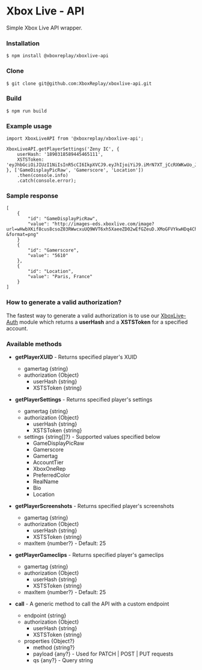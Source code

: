 # Xbox Live - API

Simple Xbox Live API wrapper.

### Installation
```
$ npm install @xboxreplay/xboxlive-api
```

### Clone
```
$ git clone git@github.com:XboxReplay/xboxlive-api.git
```

### Build
```
$ npm run build
```

### Example usage

```
import XboxLiveAPI from '@xboxreplay/xboxlive-api';

XboxLiveAPI.getPlayerSettings('Zeny IC', {
    userHash: '1890318589445465111',
    XSTSToken: 'eyJhbGciOiJIUzI1NiIsInR5cCI6IkpXVCJ9.eyJhIjoiYiJ9.iMrN7XT_jCcRXWKwUo_JPWeRO75dBOGTzerAO'
}, ['GameDisplayPicRaw', 'Gamerscore', 'Location'])
    .then(console.info)
    .catch(console.error);
```

### Sample response

```
[
    {
        "id": "GameDisplayPicRaw",
        "value": "http://images-eds.xboxlive.com/image?url=wHwbXKif8cus8csoZ03RWwcxuUQ9WVT6xh5XaeeZD02wEfGZeuD.XMoGFVYkwHDq4Ch7pcu9E3UwDqy.fzrTaviUvY1c8gvrWRzLTqFKUVap_Nvh0.Em2IsAWtHcMFeVpY2boMYiy03w887.tSGAT62Na2z3k33eMWnP12mY2x0-&format=png"
    }
    {
        "id": "Gamerscore",
        "value": "5610"
    },
    {
        "id": "Location",
        "value": "Paris, France"
    }
]
```

### How to generate a valid authorization?
The fastest way to generate a valid authorization is to use our [XboxLive-Auth](https://github.com/XboxReplay/xboxlive-auth) module which returns a **userHash** and a **XSTSToken** for a specified account.

### Available methods
* **getPlayerXUID** - Returns specified player's XUID
    * gamertag {string}
    * authorization {Object}
        * userHash {string}
        * XSTSToken {string}

* **getPlayerSettings** - Returns specified player's settings
    * gamertag {string}
    * authorization {Object}
        * userHash {string}
        * XSTSToken {string}
    * settings {string[]?} - Supported values specified below
        * GameDisplayPicRaw
	    * Gamerscore
	    * Gamertag
	    * AccountTier
	    * XboxOneRep
	    * PreferredColor
	    * RealName
	    * Bio
	    * Location

* **getPlayerScreenshots** - Returns specified player's screenshots
    * gamertag {string}
    * authorization {Object}
        * userHash {string}
        * XSTSToken {string}
    * maxItem {number?} - Default: 25

* **getPlayerGameclips** - Returns specified player's gameclips
    * gamertag {string}
    * authorization {Object}
        * userHash {string}
        * XSTSToken {string}
    * maxItem {number?} - Default: 25

* **call** - A generic method to call the API with a custom endpoint
    * endpoint {string}
    * authorization {Object}
        * userHash {string}
        * XSTSToken {string}
    * properties {Object?}
        * method {string?}
        * payload {any?} - Used for PATCH | POST | PUT requests
        * qs {any?} - Query string

